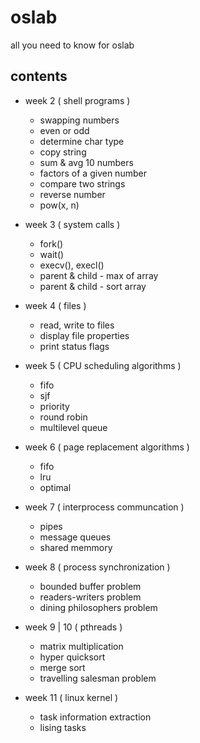 
# oslab

all you need to know for oslab

## contents

- week 2 ( shell programs )
  - swapping numbers
  - even or odd
  - determine char type
  - copy string
  - sum & avg 10 numbers
  - factors of a given number
  - compare two strings
  - reverse number
  - pow(x, n)

- week 3 ( system calls )
  - fork()
  - wait()
  - execv(), execl()
  - parent & child - max of array
  - parent & child - sort array

- week 4 ( files )
  - read, write to files
  - display file properties
  - print status flags

- week 5 ( CPU scheduling algorithms )
  - fifo
  - sjf
  - priority
  - round robin
  - multilevel queue

- week 6 ( page replacement algorithms )
  - fifo
  - lru
  - optimal

- week 7 ( interprocess communcation )
  - pipes
  - message queues
  - shared memmory

- week 8 ( process synchronization )
  - bounded buffer problem
  - readers-writers problem
  - dining philosophers problem

- week 9 | 10 ( pthreads )
  - matrix multiplication
  - hyper quicksort
  - merge sort
  - travelling salesman problem

- week 11 ( linux kernel )
  - task information extraction
  - lising tasks
